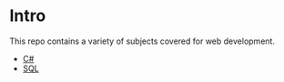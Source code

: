 # Intro

This repo contains a variety of subjects covered for web development.

* [C#](./c-sharp/)
* [SQL](./sql/)
